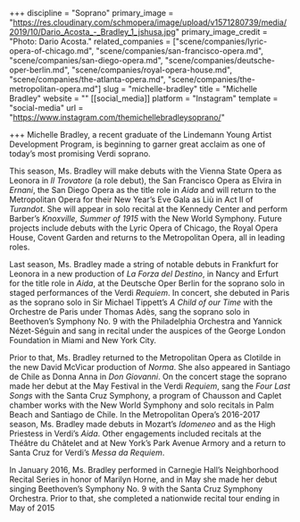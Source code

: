 +++
discipline = "Soprano"
primary_image = "https://res.cloudinary.com/schmopera/image/upload/v1571280739/media/2019/10/Dario_Acosta_-_Bradley_1_jshusa.jpg"
primary_image_credit = "Photo: Dario Acosta."
related_companies = ["scene/companies/lyric-opera-of-chicago.md", "scene/companies/san-francisco-opera.md", "scene/companies/san-diego-opera.md", "scene/companies/deutsche-oper-berlin.md", "scene/companies/royal-opera-house.md", "scene/companies/the-atlanta-opera.md", "scene/companies/the-metropolitan-opera.md"]
slug = "michelle-bradley"
title = "Michelle Bradley"
website = ""
[[social_media]]
platform = "Instagram"
template = "social-media"
url = "https://www.instagram.com/themichellebradleysoprano/"

+++
Michelle Bradley, a recent graduate of the Lindemann Young Artist Development Program, is beginning to garner great acclaim as one of today’s most promising Verdi soprano.

This season, Ms. Bradley will make debuts with the Vienna State Opera as Leonora in _Il Trovatore_ (a role debut), the San Francisco Opera as Elvira in _Ernani_, the San Diego Opera as the title role in _Aida_ and will return to the Metropolitan Opera for their New Year’s Eve Gala as Liù in Act II of _Turandot_. She will appear in solo recital at the Kennedy Center and perform Barber’s _Knoxville, Summer of 1915_ with the New World Symphony. Future projects include debuts with the Lyric Opera of Chicago, the Royal Opera House, Covent Garden and returns to the Metropolitan Opera, all in leading roles.

Last season, Ms. Bradley made a string of notable debuts in Frankfurt for Leonora in a new production of _La Forza del Destino_, in Nancy and Erfurt for the title role in _Aida_, at the Deutsche Oper Berlin for the soprano solo in staged performances of the Verdi _Requiem_. In concert, she debuted in Paris as the soprano solo in Sir Michael Tippett’s _A Child of our Time_ with the Orchestre de Paris under Thomas Adès, sang the soprano solo in Beethoven’s Symphony No. 9 with the Philadelphia Orchestra and Yannick Nézet-Séguin and sang in recital under the auspices of the George London Foundation in Miami and New York City.

Prior to that, Ms. Bradley returned to the Metropolitan Opera as Clotilde in the new David McVicar production of _Norma_. She also appeared in Santiago de Chile as Donna Anna in _Don Giovanni_. On the concert stage the soprano made her debut at   the May Festival in the Verdi _Requiem_, sang the _Four Last Songs_ with the Santa Cruz Symphony, a program of Chausson and Caplet chamber works with the New World Symphony and solo recitals in Palm Beach and Santiago de Chile. In the Metropolitan Opera’s 2016-2017 season, Ms. Bradley made debuts in Mozart’s _Idomeneo_ and as the High Priestess in Verdi’s _Aida_. Other engagements included recitals at the Théâtre du Châtelet and at New York’s Park Avenue Armory and a return to Santa Cruz for Verdi’s _Messa da Requiem_.

In January 2016, Ms. Bradley performed in Carnegie Hall’s Neighborhood Recital Series in honor of Marilyn Horne, and in May she made her debut singing Beethoven’s Symphony No. 9 with the Santa Cruz Symphony Orchestra. Prior to that, she completed a nationwide recital tour ending in May of 2015